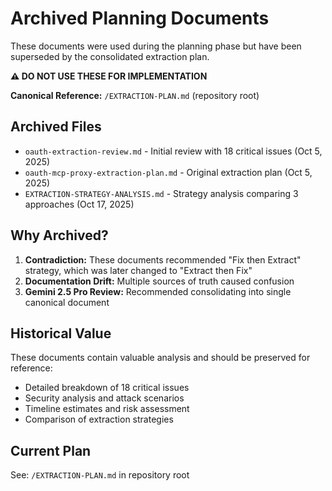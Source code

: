 # Archived Planning Documents

These documents were used during the planning phase but have been superseded by the consolidated extraction plan.

**⚠️ DO NOT USE THESE FOR IMPLEMENTATION**

**Canonical Reference:** `/EXTRACTION-PLAN.md` (repository root)

## Archived Files

- `oauth-extraction-review.md` - Initial review with 18 critical issues (Oct 5, 2025)
- `oauth-mcp-proxy-extraction-plan.md` - Original extraction plan (Oct 5, 2025)
- `EXTRACTION-STRATEGY-ANALYSIS.md` - Strategy analysis comparing 3 approaches (Oct 17, 2025)

## Why Archived?

1. **Contradiction:** These documents recommended "Fix then Extract" strategy, which was later changed to "Extract then Fix"
2. **Documentation Drift:** Multiple sources of truth caused confusion
3. **Gemini 2.5 Pro Review:** Recommended consolidating into single canonical document

## Historical Value

These documents contain valuable analysis and should be preserved for reference:
- Detailed breakdown of 18 critical issues
- Security analysis and attack scenarios
- Timeline estimates and risk assessment
- Comparison of extraction strategies

## Current Plan

See: `/EXTRACTION-PLAN.md` in repository root
